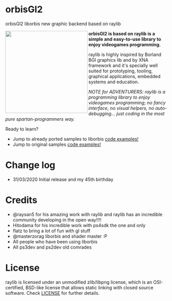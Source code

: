 # orbisGl2
orbisGl2 liborbis new graphic backend based on raylib

<img align="left" src="https://github.com/raysan5/raylib/blob/master/logo/raylib_256x256.png" width=256>

**orbisGl2 is based on raylib is a simple and easy-to-use library to enjoy videogames programming.**

raylib is highly inspired by Borland BGI graphics lib and by XNA framework and it's specially well suited for prototyping, tooling, graphical applications, embedded systems and education.

*NOTE for ADVENTURERS: raylib is a programming library to enjoy videogames programming; no fancy interface, no visual helpers, no auto-debugging... just coding in the most pure spartan-programmers way.*

Ready to learn? 
- Jump to already ported samples to liborbis [code examples!](https://github.com/orbisdev/orbisGl2samples)
- Jump to original samples [code examples!](http://www.raylib.com/examples.html)


 Change log
===========================
 - 31/03/2020 Initial release and my 45th birthday
 

  Credits
===========================
  
 - @raysan5 for his amazing work with raylib and raylib has an incredible community developing in the open way!!!!
 - Hitodama for his incredible work with ps4sdk the one and only 
 - flatz to bring a lot of fun with gl stuff
 - @masterzorag liborbis and shader master :P
 - All people who have been using liborbis
 - All ps3dev and ps2dev old comrades
 
  License
===========================

raylib is licensed under an unmodified zlib/libpng license, which is an OSI-certified, BSD-like license that allows static linking with closed source software. Check [LICENSE](LICENSE) for further details.